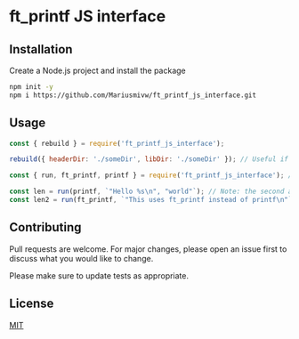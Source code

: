 # ft_printf JS interface

## Installation

Create a Node.js project and install the package
```bash
npm init -y
npm i https://github.com/Mariusmivw/ft_printf_js_interface.git
```

## Usage

```js
const { rebuild } = require('ft_printf_js_interface');

rebuild({ headerDir: './someDir', libDir: './someDir' }); // Useful if there are any changes to ft_printf

const { run, ft_printf, printf } = require('ft_printf_js_interface'); // Make sure you use the value of ft_printf and printf only AFTER you have rebuilt (otherwise you'll have to run the script again)

const len = run(printf, `"Hello %s\n", "world"`); // Note: the second argument is like you'd write it in C
const len2 = run(ft_printf, `"This uses ft_printf instead of printf\n"`);
```

## Contributing
Pull requests are welcome. For major changes, please open an issue first to discuss what you would like to change.

Please make sure to update tests as appropriate.

## License
[MIT](https://choosealicense.com/licenses/mit/)